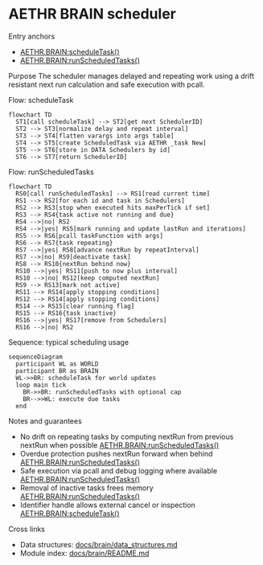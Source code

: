 # AETHR BRAIN scheduler

Entry anchors
- [AETHR.BRAIN:scheduleTask()](../../dev/BRAIN.lua:277)
- [AETHR.BRAIN:runScheduledTasks()](../../dev/BRAIN.lua:306)

Purpose
The scheduler manages delayed and repeating work using a drift resistant next run calculation and safe execution with pcall.

Flow: scheduleTask

```mermaid
flowchart TD
  ST1[call scheduleTask] --> ST2[get next SchedulerID]
  ST2 --> ST3[normalize delay and repeat interval]
  ST3 --> ST4[flatten varargs into args table]
  ST4 --> ST5[create ScheduledTask via AETHR _task New]
  ST5 --> ST6[store in DATA Schedulers by id]
  ST6 --> ST7[return SchedulerID]
```

Flow: runScheduledTasks

```mermaid
flowchart TD
  RS0[call runScheduledTasks] --> RS1[read current time]
  RS1 --> RS2[for each id and task in Schedulers]
  RS2 --> RS3[stop when executed hits maxPerTick if set]
  RS3 --> RS4{task active not running and due}
  RS4 -->|no| RS2
  RS4 -->|yes| RS5[mark running and update lastRun and iterations]
  RS5 --> RS6[pcall taskFunction with args]
  RS6 --> RS7{task repeating}
  RS7 -->|yes| RS8[advance nextRun by repeatInterval]
  RS7 -->|no| RS9[deactivate task]
  RS8 --> RS10{nextRun behind now}
  RS10 -->|yes| RS11[push to now plus interval]
  RS10 -->|no| RS12[keep computed nextRun]
  RS9 --> RS13[mark not active]
  RS11 --> RS14[apply stopping conditions]
  RS12 --> RS14[apply stopping conditions]
  RS14 --> RS15[clear running flag]
  RS15 --> RS16{task inactive}
  RS16 -->|yes| RS17[remove from Schedulers]
  RS16 -->|no| RS2
```

Sequence: typical scheduling usage

```mermaid
sequenceDiagram
  participant WL as WORLD
  participant BR as BRAIN
  WL->>BR: scheduleTask for world updates
  loop main tick
    BR->>BR: runScheduledTasks with optional cap
    BR-->>WL: execute due tasks
  end
```

Notes and guarantees
- No drift on repeating tasks by computing nextRun from previous nextRun when possible [AETHR.BRAIN:runScheduledTasks()](../../dev/BRAIN.lua:331)
- Overdue protection pushes nextRun forward when behind [AETHR.BRAIN:runScheduledTasks()](../../dev/BRAIN.lua:336)
- Safe execution via pcall and debug logging where available [AETHR.BRAIN:runScheduledTasks()](../../dev/BRAIN.lua:322)
- Removal of inactive tasks frees memory [AETHR.BRAIN:runScheduledTasks()](../../dev/BRAIN.lua:356)
- Identifier handle allows external cancel or inspection [AETHR.BRAIN:scheduleTask()](../../dev/BRAIN.lua:300)

Cross links
- Data structures: [docs/brain/data_structures.md](docs/brain/data_structures.md)
- Module index: [docs/brain/README.md](docs/brain/README.md)